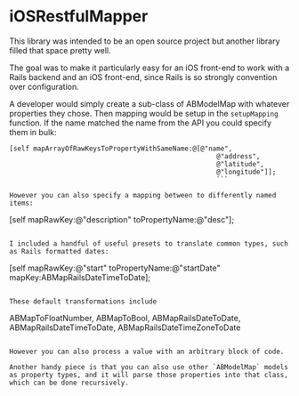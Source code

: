 iOSRestfulMapper
================

This library was intended to be an open source project but another library filled that space pretty well.

The goal was to make it particularly easy for an iOS front-end to work with a Rails backend and an iOS front-end, since Rails is so strongly convention over configuration.

A developer would simply create a sub-class of ABModelMap with whatever properties they chose. Then mapping would be setup in the `setupMapping` function. If the name matched the name from the API you could specify them in bulk:

```
[self mapArrayOfRawKeysToPropertyWithSameName:@[@"name",
                                                    @"address",
                                                    @"latitude",
                                                    @"longitude"]];
                                                    ```

However you can also specify a mapping between to differently named items:

```
[self mapRawKey:@"description" toPropertyName:@"desc"];
```

I included a handful of useful presets to translate common types, such as Rails formatted dates:

```
[self mapRawKey:@"start" toPropertyName:@"startDate" mapKey:ABMapRailsDateTimeToDate];
```

These default transformations include
```
ABMapToFloatNumber,
	ABMapToBool,
	ABMapRailsDateToDate,
	ABMapRailsDateTimeToDate,
	ABMapRailsDateTimeZoneToDate
  ```

  However you can also process a value with an arbitrary block of code.

  Another handy piece is that you can also use other `ABModelMap` models as property types, and it will parse those properties into that class, which can be done recursively.
